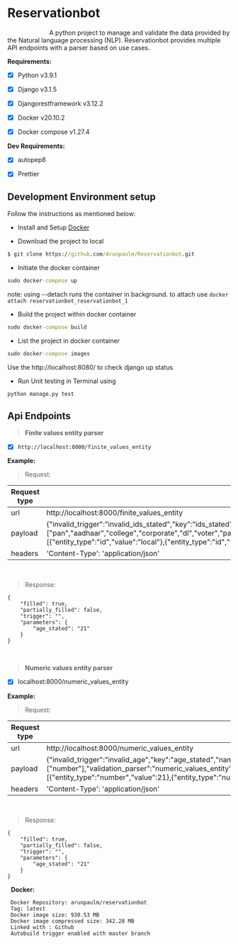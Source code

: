 # Reservationbot

&nbsp;&nbsp;&nbsp;&nbsp;&nbsp;&nbsp;&nbsp;&nbsp;&nbsp;&nbsp;&nbsp;&nbsp;&nbsp;&nbsp;&nbsp;&nbsp;&nbsp;&nbsp;&nbsp;&nbsp;&nbsp;&nbsp;&nbsp;&nbsp;A python project to manage and validate the data provided by the Natural language processing (NLP). Reservationbot provides multiple API endpoints with a parser based on use cases.

**Requirements:**

- [x] Python v3.9.1

- [x] Django v3.1.5

- [x] Djangorestframework v3.12.2

- [x] Docker v20.10.2

- [x] Docker compose v1.27.4

**Dev Requirements:**

- [x] autopep8

- [x] Prettier

## Development Environment setup

Follow the instructions as mentioned below:

- Install and Setup [Docker](https://docs.docker.com/engine/install/)

- Download the project to local

```cmd
$ git clone https://github.com/Arunpaulm/Reservationbot.git
```

- Initiate the docker container

```cmd
sudo docker-compose up
```

note: using --detach runs the container in background. to attach use `docker attach reservationbot_reservationbot_1`

- Build the project within docker container

```cmd
sudo docker-compose build
```

- List the project in docker container

```cmd
sudo docker-compose images
```

Use the http://localhost:8080/ to check django up status

- Run Unit testing in Terminal using

```cmd
python manage.py test
```

## Api Endpoints

> **Finite values entity parser**

- [x] `http://localhost:8000/finite_values_entity`

**Example:**

> Request:

| Request type | POST                                                                                                                                                                                                                                                                                                                                                                          |
| ------------ | ----------------------------------------------------------------------------------------------------------------------------------------------------------------------------------------------------------------------------------------------------------------------------------------------------------------------------------------------------------------------------- |
| url          | http://localhost:8000/finite_values_entity                                                                                                                                                                                                                                                                                                                                    |
| payload      | {"invalid_trigger":"invalid_ids_stated","key":"ids_stated","name":"govt_id","reuse":true,"support_multiple":false,"pick_first":true,"supported_values":["pan","aadhaar","college","corporate","dl","voter","passport","local"],"type":["id"],"validation_parser":"finite_values_entity","values":[{"entity_type":"id","value":"local"},{"entity_type":"id","value":"other"}]} |
| headers      | 'Content-Type': 'application/json'                                                                                                                                                                                                                                                                                                                                            |

&nbsp;

> Response:

```response
{
	"filled": true,
	"partially_filled": false,
	"trigger": "",
	"parameters": {
		"age_stated": "21"
	}
}
```

&nbsp;

> **Numeric values entity parser**

- [x] localhost:8000/numeric_values_entity

**Example:**

> Request:

| Request type | POST                                                                                                                                                                                                                                                                                                                     |
| ------------ | ------------------------------------------------------------------------------------------------------------------------------------------------------------------------------------------------------------------------------------------------------------------------------------------------------------------------ |
| url          | http://localhost:8000/numeric_values_entity                                                                                                                                                                                                                                                                              |
| payload      | {"invalid_trigger":"invalid_age","key":"age_stated","name":"age","reuse":true,"pick_first":true,"support_multiple":false,"type":["number"],"validation_parser":"numeric_values_entity","constraint":"x>=18 and x<=30","var_name":"x","values":[{"entity_type":"number","value":21},{"entity_type":"number","value":21}]} |
| headers      | 'Content-Type': 'application/json'                                                                                                                                                                                                                                                                                       |

&nbsp;

> Response:

```response
{
	"filled": true,
	"partially_filled": false,
	"trigger": "",
	"parameters": {
		"age_stated": "21"
	}
}
```

&nbsp;
**Docker:**

```
 Docker Repository: arunpaulm/reservationbot
 Tag: latest
 Docker image size: 930.53 MB
 Docker image compressed size: 342.28 MB
 Linked with : Github
 Autobuild trigger enabled with master branch
```
